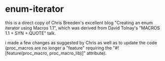 # enum-iterator

this is a direct copy of Chris Breeden's excellent blog
"Creating an enum iterator using Macros 1.1", which was derived
from David Tolnay's "MACROS 1.1 + SYN + QUOTE" talk.

i made a few changes as suggested by Chris as well as to update
the code (proc_macros are no longer a "feature" requiring the
"#![feature(proc_macro, proc_macro_lib)]" attribute).
